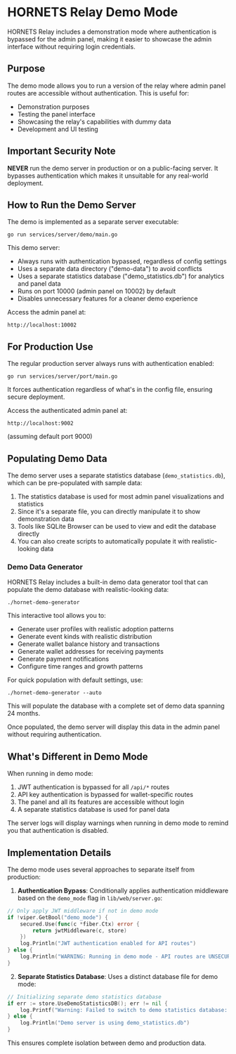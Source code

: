 # HORNETS Relay Demo Mode

HORNETS Relay includes a demonstration mode where authentication is bypassed for the admin panel, making it easier to showcase the admin interface without requiring login credentials.

## Purpose

The demo mode allows you to run a version of the relay where admin panel routes are accessible without authentication. This is useful for:

- Demonstration purposes
- Testing the panel interface
- Showcasing the relay's capabilities with dummy data
- Development and UI testing

## Important Security Note

**NEVER** run the demo server in production or on a public-facing server. It bypasses authentication which makes it unsuitable for any real-world deployment.

## How to Run the Demo Server

The demo is implemented as a separate server executable:

```
go run services/server/demo/main.go
```

This demo server:
- Always runs with authentication bypassed, regardless of config settings
- Uses a separate data directory ("demo-data") to avoid conflicts
- Uses a separate statistics database ("demo_statistics.db") for analytics and panel data
- Runs on port 10000 (admin panel on 10002) by default
- Disables unnecessary features for a cleaner demo experience

Access the admin panel at:
```
http://localhost:10002
```

## For Production Use

The regular production server always runs with authentication enabled:

```
go run services/server/port/main.go
```

It forces authentication regardless of what's in the config file, ensuring secure deployment.

Access the authenticated admin panel at:
```
http://localhost:9002
```
(assuming default port 9000)

## Populating Demo Data

The demo server uses a separate statistics database (`demo_statistics.db`), which can be pre-populated with sample data:

1. The statistics database is used for most admin panel visualizations and statistics
2. Since it's a separate file, you can directly manipulate it to show demonstration data
3. Tools like SQLite Browser can be used to view and edit the database directly
4. You can also create scripts to automatically populate it with realistic-looking data

### Demo Data Generator

HORNETS Relay includes a built-in demo data generator tool that can populate the demo database with realistic-looking data:

```
./hornet-demo-generator
```

This interactive tool allows you to:
- Generate user profiles with realistic adoption patterns
- Generate event kinds with realistic distribution
- Generate wallet balance history and transactions
- Generate wallet addresses for receiving payments
- Generate payment notifications
- Configure time ranges and growth patterns

For quick population with default settings, use:

```
./hornet-demo-generator --auto
```

This will populate the database with a complete set of demo data spanning 24 months.

Once populated, the demo server will display this data in the admin panel without requiring authentication.

## What's Different in Demo Mode

When running in demo mode:

1. JWT authentication is bypassed for all `/api/*` routes
2. API key authentication is bypassed for wallet-specific routes 
3. The panel and all its features are accessible without login
4. A separate statistics database is used for panel data

The server logs will display warnings when running in demo mode to remind you that authentication is disabled.

## Implementation Details

The demo mode uses several approaches to separate itself from production:

1. **Authentication Bypass**: Conditionally applies authentication middleware based on the `demo_mode` flag in `lib/web/server.go`:

```go
// Only apply JWT middleware if not in demo mode
if !viper.GetBool("demo_mode") {
    secured.Use(func(c *fiber.Ctx) error {
        return jwtMiddleware(c, store)
    })
    log.Println("JWT authentication enabled for API routes")
} else {
    log.Println("WARNING: Running in demo mode - API routes are UNSECURED!")
}
```

2. **Separate Statistics Database**: Uses a distinct database file for demo mode:

```go
// Initializing separate demo statistics database
if err := store.UseDemoStatisticsDB(); err != nil {
    log.Printf("Warning: Failed to switch to demo statistics database: %v", err)
} else {
    log.Println("Demo server is using demo_statistics.db")
}
```

This ensures complete isolation between demo and production data.
